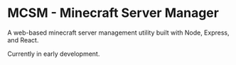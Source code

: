 # MCSM - Minecraft Server Manager

A web-based minecraft server management utility built with Node, Express, and React. 

Currently in early development. 
